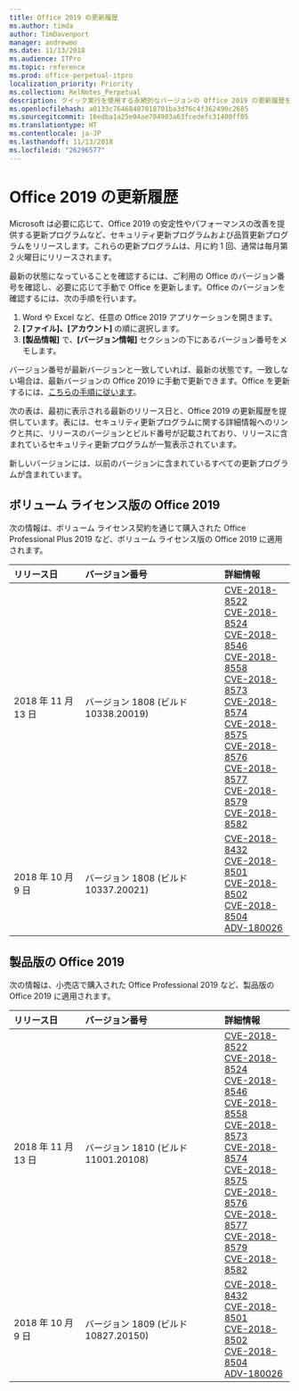 ```yaml
---
title: Office 2019 の更新履歴
ms.author: timda
author: TimDavenport
manager: andrewmo
ms.date: 11/13/2018
ms.audience: ITPro
ms.topic: reference
ms.prod: office-perpetual-itpro
localization_priority: Priority
ms.collection: RelNotes_Perpetual
description: クイック実行を使用する永続的なバージョンの Office 2019 の更新履歴を IT 技術者に提供します
ms.openlocfilehash: a0133c76468487018701ba3d76c4f362490c2685
ms.sourcegitcommit: 16edba1a25e04ae704903a63fcedefc31400ff05
ms.translationtype: HT
ms.contentlocale: ja-JP
ms.lasthandoff: 11/13/2018
ms.locfileid: "26296577"
---
```

# <a name="update-history-for-office-2019"></a>Office 2019 の更新履歴

Microsoft は必要に応じて、Office 2019 の安定性やパフォーマンスの改善を提供する更新プログラムなど、セキュリティ更新プログラムおよび品質更新プログラムをリリースします。これらの更新プログラムは、月に約 1 回、通常は毎月第 2 火曜日にリリースされます。

最新の状態になっていることを確認するには、ご利用の Office のバージョン番号を確認し、必要に応じて手動で Office を更新します。Office のバージョンを確認するには、次の手順を行います。

  1.    Word や Excel など、任意の Office 2019 アプリケーションを開きます。
  2.    **[ファイル]、[アカウント]** の順に選択します。
  3.    **[製品情報]** で、**[バージョン情報]** セクションの下にあるバージョン番号をメモします。

バージョン番号が最新バージョンと一致していれば、最新の状態です。一致しない場合は、最新バージョンの Office 2019 に手動で更新できます。Office を更新するには、[こちらの手順に従います](https://support.office.com/article/2ab296f3-7f03-43a2-8e50-46de917611c5)。


次の表は、最初に表示される最新のリリース日と、Office 2019 の更新履歴を提供しています。表には、セキュリティ更新プログラムに関する詳細情報へのリンクと共に、リリースのバージョンとビルド番号が記載されており、リリースに含まれているセキュリティ更新プログラムが一覧表示されています。

新しいバージョンには、以前のバージョンに含まれているすべての更新プログラムが含まれています。

## <a name="volume-licensed-versions-of-office-2019"></a>ボリューム ライセンス版の Office 2019
次の情報は、ボリューム ライセンス契約を通じて購入された Office Professional Plus 2019 など、ボリューム ライセンス版の Office 2019 に適用されます。

  
|**リリース日**|**バージョン番号**|**詳細情報**|
|:-----|:-----|:-----|
|2018 年 11 月 13 日   |バージョン 1808 (ビルド 10338.20019)  |[CVE-2018-8522](https://portal.msrc.microsoft.com/ja-JP/security-guidance/advisory/CVE-2018-8522) <br/> [CVE-2018-8524](https://portal.msrc.microsoft.com/ja-JP/security-guidance/advisory/CVE-2018-8524) <br/> [CVE-2018-8546](https://portal.msrc.microsoft.com/ja-JP/security-guidance/advisory/CVE-2018-8546) <br/> [CVE-2018-8558](https://portal.msrc.microsoft.com/ja-JP/security-guidance/advisory/CVE-2018-8558) <br/> [CVE-2018-8573](https://portal.msrc.microsoft.com/ja-JP/security-guidance/advisory/CVE-2018-8573) <br/> [CVE-2018-8574](https://portal.msrc.microsoft.com/ja-JP/security-guidance/advisory/CVE-2018-8574) <br/> [CVE-2018-8575](https://portal.msrc.microsoft.com/ja-JP/security-guidance/advisory/CVE-2018-8575) <br/> [CVE-2018-8576](https://portal.msrc.microsoft.com/ja-JP/security-guidance/advisory/CVE-2018-8576) <br/> [CVE-2018-8577](https://portal.msrc.microsoft.com/ja-JP/security-guidance/advisory/CVE-2018-8577) <br/> [CVE-2018-8579](https://portal.msrc.microsoft.com/ja-JP/security-guidance/advisory/CVE-2018-8579) <br/> [CVE-2018-8582](https://portal.msrc.microsoft.com/ja-JP/security-guidance/advisory/CVE-2018-8582) <br/>|
|2018 年 10 月 9 日   |バージョン 1808 (ビルド 10337.20021)  |[CVE-2018-8432](https://portal.msrc.microsoft.com/ja-JP/security-guidance/advisory/CVE-2018-8432) <br/> [CVE-2018-8501](https://portal.msrc.microsoft.com/ja-JP/security-guidance/advisory/CVE-2018-8501) <br/> [CVE-2018-8502](https://portal.msrc.microsoft.com/ja-JP/security-guidance/advisory/CVE-2018-8502) <br/> [CVE-2018-8504](https://portal.msrc.microsoft.com/ja-JP/security-guidance/advisory/CVE-2018-8504) <br/> [ADV-180026](https://portal.msrc.microsoft.com/ja-JP/security-guidance/advisory/ADV180026) <br/>|

## <a name="retail-versions-of-office-2019"></a>製品版の Office 2019
次の情報は、小売店で購入された Office Professional 2019 など、製品版の Office 2019 に適用されます。

|**リリース日**|**バージョン番号**|**詳細情報**|
|:-----|:-----|:-----|
|2018 年 11 月 13 日   |バージョン 1810 (ビルド 11001.20108)  |[CVE-2018-8522](https://portal.msrc.microsoft.com/ja-JP/security-guidance/advisory/CVE-2018-8522) <br/> [CVE-2018-8524](https://portal.msrc.microsoft.com/ja-JP/security-guidance/advisory/CVE-2018-8524) <br/> [CVE-2018-8546](https://portal.msrc.microsoft.com/ja-JP/security-guidance/advisory/CVE-2018-8546) <br/> [CVE-2018-8558](https://portal.msrc.microsoft.com/ja-JP/security-guidance/advisory/CVE-2018-8558) <br/> [CVE-2018-8573](https://portal.msrc.microsoft.com/ja-JP/security-guidance/advisory/CVE-2018-8573) <br/> [CVE-2018-8574](https://portal.msrc.microsoft.com/ja-JP/security-guidance/advisory/CVE-2018-8574) <br/> [CVE-2018-8575](https://portal.msrc.microsoft.com/ja-JP/security-guidance/advisory/CVE-2018-8575) <br/> [CVE-2018-8576](https://portal.msrc.microsoft.com/ja-JP/security-guidance/advisory/CVE-2018-8576) <br/> [CVE-2018-8577](https://portal.msrc.microsoft.com/ja-JP/security-guidance/advisory/CVE-2018-8577) <br/> [CVE-2018-8579](https://portal.msrc.microsoft.com/ja-JP/security-guidance/advisory/CVE-2018-8579) <br/> [CVE-2018-8582](https://portal.msrc.microsoft.com/ja-JP/security-guidance/advisory/CVE-2018-8582) <br/>|
|2018 年 10 月 9 日   |バージョン 1809 (ビルド 10827.20150)  |[CVE-2018-8432](https://portal.msrc.microsoft.com/ja-JP/security-guidance/advisory/CVE-2018-8432) <br/> [CVE-2018-8501](https://portal.msrc.microsoft.com/ja-JP/security-guidance/advisory/CVE-2018-8501) <br/> [CVE-2018-8502](https://portal.msrc.microsoft.com/ja-JP/security-guidance/advisory/CVE-2018-8502) <br/> [CVE-2018-8504](https://portal.msrc.microsoft.com/ja-JP/security-guidance/advisory/CVE-2018-8504) <br/> [ADV-180026](https://portal.msrc.microsoft.com/ja-JP/security-guidance/advisory/ADV180026) <br/>|
